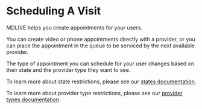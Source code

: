 # Scheduling A Visit

MDLIVE helps you create appointments for your users.

You can create video or phone appointments directly with a provider, or you can place the appointment in the queue to be serviced
by the next available provider.

The type of appointment you can schedule for your user changes based on their state and the provider type they want to see.

To learn more about state restrictions, please see our [states documentation](#states).

To learn more about provider type restrictions, please see our [provider types documentation](#provider-types).

